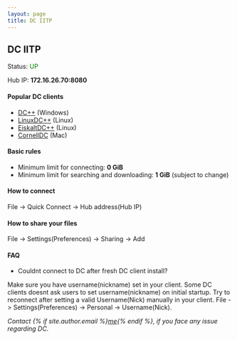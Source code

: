 ```yaml
---
layout: page
title: DC IITP
---
```


## DC IITP

Status: <span style="color:green">UP</span>
<!-- Status: <span style="color:red">DOWN</span> -->

Hub IP: **172.16.26.70:8080**

#### Popular DC clients

* [DC++](http://dcplusplus.sourceforge.net/) (Windows)
* [LinuxDC++](https://launchpad.net/linuxdcpp) (Linux)
* [EiskaltDC++](https://sourceforge.net/projects/eiskaltdcpp/) (Linux)
* [CornellDC](http://www.cornelldc.com/mac/index.php) (Mac)

#### Basic rules

* Minimum limit for connecting: **0 GiB**
* Minimum limit for searching and downloading: **1 GiB** (subject to change) 

#### How to connect

File -> Quick Connect -> Hub address(Hub IP)

#### How to share your files

File -> Settings(Preferences) -> Sharing -> Add

#### FAQ

* Couldnt connect to DC after fresh DC client install?

Make sure you have username(nickname) set in your client. Some DC clients doesnt ask users to set username(nickname) on initial startup. Try to reconnect after setting a valid Username(Nick) manually in your client. File -> Settings(Preferences) -> Personal -> Username(Nick).

*Contact {% if site.author.email %}<a href="mailto:{{ site.author.email }}">me</a>{% endif %}, if you face any issue regarding DC.*